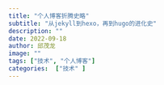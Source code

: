 ```yaml
---
title: "个人博客折腾史略"
subtitle: "从jekyll到hexo，再到hugo的进化史"
description: ""
date: 2022-09-18
author: 邱茂龙
image: ""
tags: ["技术", "个人博客"]
categories:  ["技术" ]
---
```

